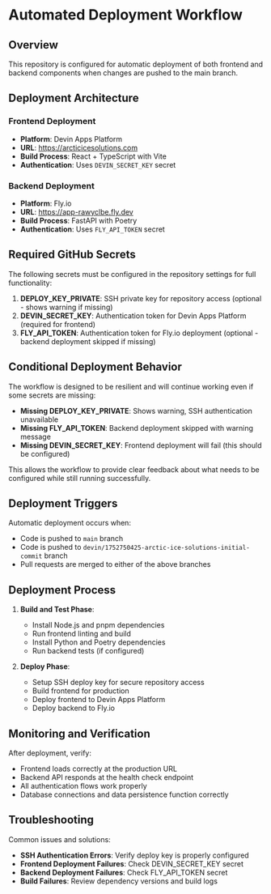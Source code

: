 # Automated Deployment Workflow

## Overview
This repository is configured for automatic deployment of both frontend and backend components when changes are pushed to the main branch.

## Deployment Architecture

### Frontend Deployment
- **Platform**: Devin Apps Platform
- **URL**: https://arcticicesolutions.com
- **Build Process**: React + TypeScript with Vite
- **Authentication**: Uses `DEVIN_SECRET_KEY` secret

### Backend Deployment
- **Platform**: Fly.io
- **URL**: https://app-rawyclbe.fly.dev
- **Build Process**: FastAPI with Poetry
- **Authentication**: Uses `FLY_API_TOKEN` secret

## Required GitHub Secrets

The following secrets must be configured in the repository settings for full functionality:

1. **DEPLOY_KEY_PRIVATE**: SSH private key for repository access (optional - shows warning if missing)
2. **DEVIN_SECRET_KEY**: Authentication token for Devin Apps Platform (required for frontend)
3. **FLY_API_TOKEN**: Authentication token for Fly.io deployment (optional - backend deployment skipped if missing)

## Conditional Deployment Behavior

The workflow is designed to be resilient and will continue working even if some secrets are missing:

- **Missing DEPLOY_KEY_PRIVATE**: Shows warning, SSH authentication unavailable
- **Missing FLY_API_TOKEN**: Backend deployment skipped with warning message
- **Missing DEVIN_SECRET_KEY**: Frontend deployment will fail (this should be configured)

This allows the workflow to provide clear feedback about what needs to be configured while still running successfully.

## Deployment Triggers

Automatic deployment occurs when:
- Code is pushed to `main` branch
- Code is pushed to `devin/1752750425-arctic-ice-solutions-initial-commit` branch
- Pull requests are merged to either of the above branches

## Deployment Process

1. **Build and Test Phase**:
   - Install Node.js and pnpm dependencies
   - Run frontend linting and build
   - Install Python and Poetry dependencies
   - Run backend tests (if configured)

2. **Deploy Phase**:
   - Setup SSH deploy key for secure repository access
   - Build frontend for production
   - Deploy frontend to Devin Apps Platform
   - Deploy backend to Fly.io

## Monitoring and Verification

After deployment, verify:
- Frontend loads correctly at the production URL
- Backend API responds at the health check endpoint
- All authentication flows work properly
- Database connections and data persistence function correctly

## Troubleshooting

Common issues and solutions:
- **SSH Authentication Errors**: Verify deploy key is properly configured
- **Frontend Deployment Failures**: Check DEVIN_SECRET_KEY secret
- **Backend Deployment Failures**: Check FLY_API_TOKEN secret
- **Build Failures**: Review dependency versions and build logs
